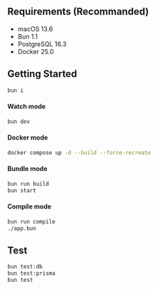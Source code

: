 ## Requirements (Recommanded)

- macOS 13.6
- Bun 1.1
- PostgreSQL 16.3
- Docker 25.0

## Getting Started

```bash
bun i
```

#### Watch mode

```bash
bun dev
```

#### Docker mode

```bash
docker compose up -d --build --force-recreate
```

#### Bundle mode

```bash
bun run build
bun start
```

#### Compile mode

```bash
bun run compile
./app.bun
```

## Test

```bash
bun test:db
bun test:prisma
bun test
```

